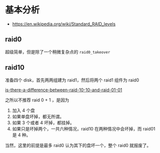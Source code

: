 # 基本分析
- https://en.wikipedia.org/wiki/Standard_RAID_levels

## raid0

超级简单，但是除了一个稍微复杂点的 `raid0_takeover`

## raid10

准备四个 disk，首先两两组建为 raid1，然后将两个 raid1 组件为 raid0

[is-there-a-difference-between-raid-10-10-and-raid-01-01](https://serverfault.com/questions/145319/is-there-a-difference-between-raid-10-10-and-raid-01-01)

之所以不推荐 raid 0 + 1 ，是因为
1. 加入 4 个盘
2. 如果单盘坏掉，都无所谓。
3. 如果 3 个或者 4 坏掉，都挂掉。
4. 如果只是坏掉两个，一共六种情况，raid10 在两种情况中会坏掉，而 raid01 是 4 种。

当然，这里的前提是最多 raid0 认为其下的盘坏一个，整个 raid0 就报废了。

